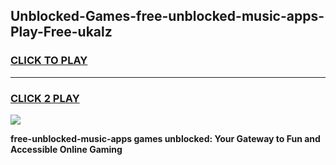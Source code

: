 
## Unblocked-Games-free-unblocked-music-apps-Play-Free-ukalz
<h3>
<a href="https://premium76.site?title=free-unblocked-music-apps&ref=20M">CLICK TO PLAY</a></h3>
<hr>

<h3>
<a href="https://premium76.site?title=free-unblocked-music-apps&ref=20M">CLICK 2 PLAY</a>
  
</h3>

<a href="https://premium76.site?title=free-unblocked-music-apps&ref=19M"><img src="https://clearcache.store/games.png"></a>


**free-unblocked-music-apps games unblocked: Your Gateway to Fun and Accessible Online Gaming**
